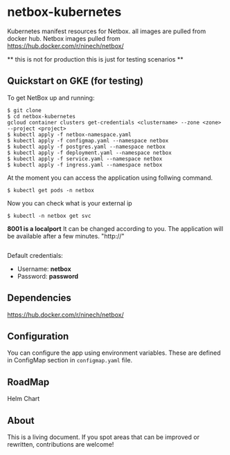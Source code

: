 # netbox-kubernetes
Kubernetes manifest resources for Netbox.  all images are pulled from docker hub. Netbox images pulled from https://hub.docker.com/r/ninech/netbox/

** this is not for production this is just for testing scenarios **


## Quickstart on GKE (for testing)

To get NetBox up and running:

```
$ git clone 
$ cd netbox-kubernetes
gcloud container clusters get-credentials <clustername> --zone <zone> --project <project>
$ kubectl apply -f netbox-namespace.yaml 
$ kubectl apply -f configmap.yaml --namespace netbox
$ kubectl apply -f postgres.yaml --namespace netbox
$ kubectl apply -f deployment.yaml --namespace netbox
$ kubectl apply -f service.yaml --namespace netbox
$ kubectl apply -f ingress.yaml --namespace netbox
```

At the moment you can access the application using follwing command. 
```
$ kubectl get pods -n netbox
```
Now you can check what is your external ip
```
$ kubectl -n netbox get svc
```
**8001 is a localport** It can be changed according to you. 
The application will be available after a few minutes.
"http://<externalIP>"

```
```
Default credentials:

* Username: **netbox**
* Password: **password**


## Dependencies
https://hub.docker.com/r/ninech/netbox/

## Configuration

You can configure the app using environment variables. These are defined in ConfigMap section in `configmap.yaml` file.

## RoadMap
Helm Chart

## About
This is a living document. If you spot areas that can be improved or rewritten, contributions are welcome! 
